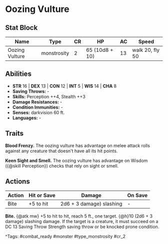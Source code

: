# Oozing Vulture

## Stat Block

| Name | Type | CR | HP | AC | Speed |
|------|------|----|----|----|-------|
| Oozing Vulture | monstrosity | 2 | 65 (10d8 + 10) | 13 | walk 20, fly 50 |

## Abilities

- **STR** 16 | **DEX** 13 | **CON** 12 | **INT** 5 | **WIS** 14 | **CHA** 8
- **Saving Throws:** -  
- **Skills:** Perception ++4, Stealth ++3  
- **Damage Resistances:** -  
- **Condition Immunities:** -  
- **Senses:** darkvision 60 ft.  
- **Languages:** -

## Traits

**Blood Frenzy.** The oozing vulture has advantage on melee attack rolls against any creature that doesn't have all its hit points.

**Keen Sight and Smell.** The oozing vulture has advantage on Wisdom ({@skill Perception}) checks that rely on sight or smell.


## Actions

| Action | Hit or Save | Damage | On Save |
|--------|--------------|--------|----------|
| Bite | +5 to hit | 2d6 + 3 damage) slashing | - |

**Bite.** {@atk mw} +5 to hit to hit, reach 5 ft., one target. {@h}10 (2d6 + 3 damage) slashing damage. If the target is a creature, it must succeed on a DC 13 Saving Throw Strength saving throw or be knocked prone condition.


^Tags: #combat_ready #monster #type_monstrosity #cr_2